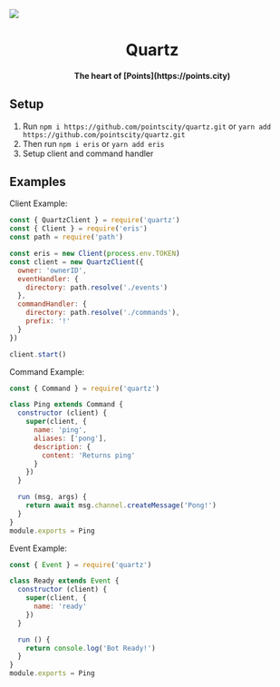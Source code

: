 ![](https://file.coffee/g5x8wAFT4.png)

<h1 align="center"><strong>Quartz</strong></h1>

<h4 align="center">The heart of [Points](https://points.city)</h4>

## Setup

 1. Run `npm i https://github.com/pointscity/quartz.git` or `yarn add https://github.com/pointscity/quartz.git`
 2. Then run `npm i eris` or `yarn add eris`
 4. Setup client and command handler

## Examples

Client Example:

```js
const { QuartzClient } = require('quartz')
const { Client } = require('eris')
const path = require('path')

const eris = new Client(process.env.TOKEN)
const client = new QuartzClient({
  owner: 'ownerID',
  eventHandler: {
    directory: path.resolve('./events')
  },
  commandHandler: {
    directory: path.resolve('./commands'),
    prefix: '!'
  }
})

client.start()
```

Command Example:

```js
const { Command } = require('quartz')

class Ping extends Command {
  constructor (client) {
    super(client, {
      name: 'ping',
      aliases: ['pong'],
      description: {
        content: 'Returns ping'
      }
    })
  }

  run (msg, args) {
    return await msg.channel.createMessage('Pong!')
  }
}
module.exports = Ping
```

Event Example:

```js
const { Event } = require('quartz')

class Ready extends Event {
  constructor (client) {
    super(client, {
      name: 'ready'
    })
  }

  run () {
    return console.log('Bot Ready!')
  }
}
module.exports = Ping
```
